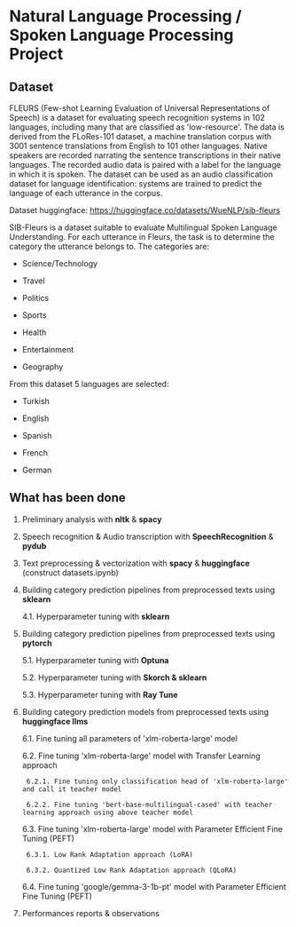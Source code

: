 # Natural Language Processing / Spoken Language Processing Project

## Dataset

FLEURS (Few-shot Learning Evaluation of Universal Representations of Speech) is a dataset for evaluating speech recognition systems in 102 languages, including many that are classified as 'low-resource'. The data is derived from the FLoRes-101 dataset, a machine translation corpus with 3001 sentence translations from English to 101 other languages. Native speakers are recorded narrating the sentence transcriptions in their native languages. The recorded audio data is paired with a label for the language in which it is spoken. The dataset can be used as an audio classification dataset for language identification: systems are trained to predict the language of each utterance in the corpus.

Dataset huggingface: https://huggingface.co/datasets/WueNLP/sib-fleurs

SIB-Fleurs is a dataset suitable to evaluate Multilingual Spoken Language Understanding. For each utterance in Fleurs, the task is to determine the category the utterance belongs to. The categories are:

* Science/Technology

* Travel

* Politics

* Sports

* Health

* Entertainment

* Geography

From this dataset 5 languages are selected: 

* Turkish

* English

* Spanish

* French

* German

## What has been done

1. Preliminary analysis with **nltk** & **spacy**

2. Speech recognition & Audio transcription with **SpeechRecognition** & **pydub**

3. Text preprocessing & vectorization with **spacy** & **huggingface** (construct datasets.ipynb)

4. Building category prediction pipelines from preprocessed texts using **sklearn**

    4.1. Hyperparameter tuning with **sklearn**

5. Building category prediction pipelines from preprocessed texts using **pytorch**

    5.1. Hyperparameter tuning with **Optuna**

    5.2. Hyperparameter tuning with **Skorch & sklearn**

    5.3. Hyperparameter tuning with **Ray Tune**

6. Building category prediction models from preprocessed texts using **huggingface llms**

    6.1. Fine tuning all parameters of 'xlm-roberta-large' model

    6.2. Fine tuning 'xlm-roberta-large' model with Transfer Learning approach

        6.2.1. Fine tuning only classification head of 'xlm-roberta-large' and call it teacher model

        6.2.2. Fine tuning 'bert-base-multilingual-cased' with teacher learning approach using above teacher model

    6.3. Fine tuning 'xlm-roberta-large' model with Parameter Efficient Fine Tuning (PEFT)

        6.3.1. Low Rank Adaptation approach (LoRA)

        6.3.2. Quantized Low Rank Adaptation approach (QLoRA)

    6.4. Fine tuning 'google/gemma-3-1b-pt' model with Parameter Efficient Fine Tuning (PEFT)

7. Performances reports & observations